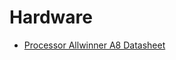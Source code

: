 Hardware
==

- [Processor Allwinner A8 Datasheet](https://linux-sunxi.org/images/e/eb/A13_Datasheet.pdf)

